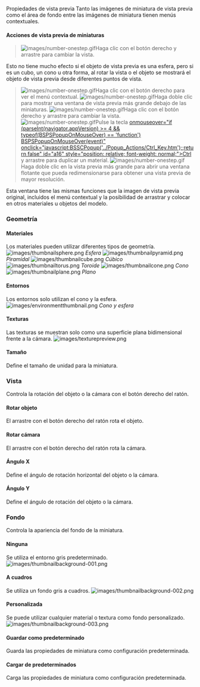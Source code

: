 Propiedades de vista previa
Tanto las imágenes de miniatura de vista previa como el área de fondo entre las imágenes de miniatura tienen menús contextuales.

#### Acciones de vista previa de miniaturas

>![images/number-onestep.gif](images/number-onestep.gif)Haga clic con el botón derecho y arrastre para cambiar la vista.

Esto no tiene mucho efecto si el objeto de vista previa es una esfera, pero si es un cubo, un cono u otra forma, al rotar la vista o el objeto se mostrará el objeto de vista previa desde diferentes puntos de vista.

>![images/number-onestep.gif](images/number-onestep.gif)Haga clic con el botón derecho para ver el menú contextual.
>![images/number-onestep.gif](images/number-onestep.gif)Haga doble clic para mostrar una ventana de vista previa más grande debajo de las miniaturas.
>![images/number-onestep.gif](images/number-onestep.gif)Haga clic con el botón derecho y arrastre para cambiar la vista.
>![images/number-onestep.gif](images/number-onestep.gif)Pulse la tecla [onmouseover="if (parseInt(navigator.appVersion) &gt;= 4 &amp;&amp; typeof(BSPSPopupOnMouseOver) == 'function') BSPSPopupOnMouseOver(event)" onclick="javascript:BSSCPopup('../Popup_Actions/Ctrl_Key.htm');;return false" id="a16" style="position: relative; font-weight: normal;">Ctrl]() y arrastre para duplicar un material.
>![images/number-onestep.gif](images/number-onestep.gif)Haga doble clic en la vista previa más grande para abrir una ventana flotante que pueda redimensionarse para obtener una vista previa de mayor resolución.

Esta ventana tiene las mismas funciones que la imagen de vista previa original, incluidos el menú contextual y la posibilidad de arrastrar y colocar en otros materiales u objetos del modelo.

### Geometría

#### Materiales
Los materiales pueden utilizar diferentes tipos de geometría.
![images/thumbnailsphere.png](images/thumbnailsphere.png) *Esfera* 
![images/thumbnailpyramid.png](images/thumbnailpyramid.png) *Piramidal* 
![images/thumbnailcube.png](images/thumbnailcube.png) *Cúbico* 
![images/thumbnailtorus.png](images/thumbnailtorus.png) *Toroide* 
![images/thumbnailcone.png](images/thumbnailcone.png) *Cono* 
![images/thumbnailplane.png](images/thumbnailplane.png) *Plano* 

#### Entornos
Los entornos solo utilizan el cono y la esfera.
![images/environmentthumbnail.png](images/environmentthumbnail.png) *Cono y esfera* 

#### Texturas
Las texturas se muestran solo como una superficie plana bidimensional frente a la cámara.
![images/texturepreview.png](images/texturepreview.png)

#### Tamaño
Define el tamaño de unidad para la miniatura.

### Vista
Controla la rotación del objeto o la cámara con el botón derecho del ratón.

#### Rotar objeto
El arrastre con el botón derecho del ratón rota el objeto.

#### Rotar cámara
El arrastre con el botón derecho del ratón rota la cámara.

#### Ángulo X
Define el ángulo de rotación horizontal del objeto o la cámara.

#### Ángulo Y
Define el ángulo de rotación del objeto o la cámara.

### Fondo
Controla la apariencia del fondo de la miniatura.

#### Ninguna
Se utiliza el entorno gris predeterminado.
![images/thumbnailbackground-001.png](images/thumbnailbackground-001.png)

#### A cuadros
Se utiliza un fondo gris a cuadros.
![images/thumbnailbackground-002.png](images/thumbnailbackground-002.png)

#### Personalizada
Se puede utilizar cualquier material o textura como fondo personalizado.
![images/thumbnailbackground-003.png](images/thumbnailbackground-003.png)

####  **Guardar como predeterminado** 
Guarda las propiedades de miniatura como configuración predeterminada.

####  **Cargar de predeterminados** 
Carga las propiedades de miniatura como configuración predeterminada.
